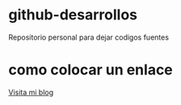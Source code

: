 # github-desarrollos
Repositorio personal para dejar codigos fuentes

# como colocar un enlace
[Visita mi blog](http://google.com)

